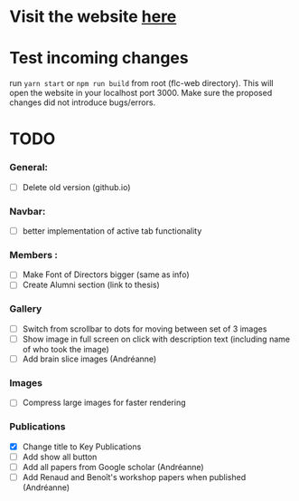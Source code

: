 # Visit the website [here](https://flc-lab.com/)

# Test incoming changes

run `yarn start` or `npm run build` from root (flc-web directory). This will open the website in your localhost port 3000. Make sure the proposed changes did not introduce bugs/errors.

# TODO

### General:

- [ ] Delete old version (github.io)

### Navbar:

- [ ] better implementation of active tab functionality

### Members :

- [ ] Make Font of Directors bigger (same as info)
- [ ] Create Alumni section (link to thesis)

### Gallery

- [ ] Switch from scrollbar to dots for moving between set of 3 images
- [ ] Show image in full screen on click with description text (including name of who took the image)
- [ ] Add brain slice images (Andréanne)

### Images

- [ ] Compress large images for faster rendering

### Publications

- [x] Change title to Key Publications
- [ ] Add show all button
- [ ] Add all papers from Google scholar (Andréanne)
- [ ] Add Renaud and Benoît's workshop papers when published (Andréanne)
